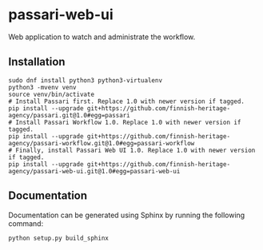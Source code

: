 passari-web-ui
=====================

Web application to watch and administrate the workflow.

Installation
------------

```
sudo dnf install python3 python3-virtualenv
python3 -mvenv venv
source venv/bin/activate
# Install Passari first. Replace 1.0 with newer version if tagged.
pip install --upgrade git+https://github.com/finnish-heritage-agency/passari.git@1.0#egg=passari
# Install Passari Workflow 1.0. Replace 1.0 with newer version if tagged.
pip install --upgrade git+https://github.com/finnish-heritage-agency/passari-workflow.git@1.0#egg=passari-workflow
# Finally, install Passari Web UI 1.0. Replace 1.0 with newer version if tagged.
pip install --upgrade git+https://github.com/finnish-heritage-agency/passari-web-ui.git@1.0#egg=passari-web-ui
```

Documentation
-------------

Documentation can be generated using Sphinx by running the following command:

```
python setup.py build_sphinx
```
